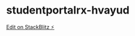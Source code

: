 # studentportalrx-hvayud

[Edit on StackBlitz ⚡️](https://stackblitz.com/edit/studentportalrx-hvayud)